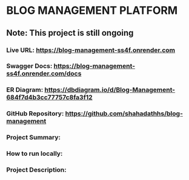 # BLOG MANAGEMENT PLATFORM

## Note: This project is still ongoing

### Live URL: https://blog-management-ss4f.onrender.com

### Swagger Docs: https://blog-management-ss4f.onrender.com/docs

### ER Diagram: https://dbdiagram.io/d/Blog-Management-684f7d4b3cc77757c8fa3f12

### GitHub Repository: https://github.com/shahadathhs/blog-management

### Project Summary:

### How to run locally:

### Project Description:
